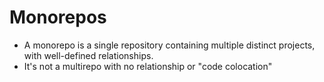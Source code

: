 # Monorepos

- A monorepo is a single repository containing multiple distinct projects, with well-defined relationships.
- It's not a multirepo with no relationship or "code colocation"
